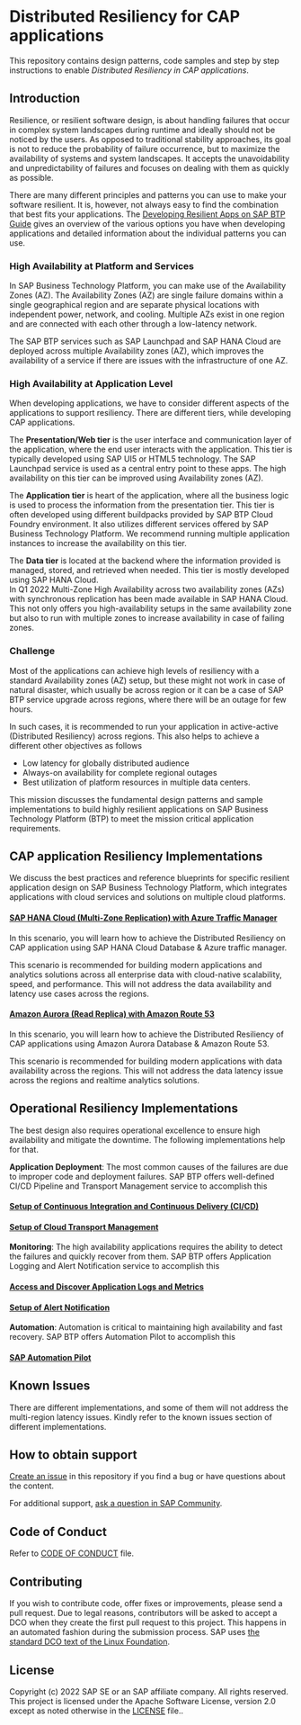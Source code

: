 
# Distributed Resiliency for CAP applications
This repository contains design patterns, code samples and step by step instructions to enable *Distributed Resiliency in CAP applications*. 
## Introduction
Resilience, or resilient software design, is about handling failures that occur in complex system landscapes during runtime and ideally should not be noticed by the users. As opposed to traditional stability approaches, its goal is not to reduce the probability of failure occurrence, but to maximize the availability of systems and system landscapes. It accepts the unavoidability and unpredictability of failures and focuses on dealing with them as quickly as possible.

There are many different principles and patterns you can use to make your software resilient. It is, however, not always easy to find the combination that best fits your applications. The [Developing Resilient Apps on SAP BTP Guide](https://help.sap.com/viewer/eadaa45871804b4a974be865f627e791/Cloud/en-US/d1fe5fd8ecfb46c193221ebb991af3d7.html) gives an overview of the various options you have when developing applications and detailed information about the individual patterns you can use.

### High Availability at Platform and Services

In SAP Business Technology Platform, you can make use of the Availability Zones (AZ). The Availability Zones (AZ) are single failure domains within a single geographical region and are separate physical locations with independent power, network, and cooling. Multiple AZs exist in one region and are connected with each other through a low-latency network.

The SAP BTP services such as SAP Launchpad and SAP HANA Cloud are deployed across multiple Availability zones (AZ), which improves the availability of a service if there are issues with the infrastructure of one AZ. 

### High Availability at Application Level

When developing applications, we have to consider different aspects of the applications to support resiliency. There are different tiers, while developing CAP applications.

The **Presentation/Web tier** is the user interface and communication layer of the application, where the end user interacts with the application. This tier is typically developed using SAP UI5 or HTML5 technology. The SAP Launchpad service is used as a central entry point to these apps.  The high availability on this tier can be improved using Availability zones (AZ).

The **Application tier** is heart of the application, where all the business logic is used to process the information from the presentation tier. This tier is often developed using different buildpacks provided by SAP BTP Cloud Foundry environment.  It also utilizes different services offered by SAP Business Technology Platform. We recommend running multiple application instances to increase the availability on this tier.

The **Data tier** is located at the backend where the information provided is managed, stored, and retrieved when needed.  This tier is mostly developed using SAP HANA Cloud.  
In Q1 2022 Multi-Zone High Availability across two availability zones (AZs) with synchronous replication has been made available in SAP HANA Cloud. This not only offers you high-availability setups in the same availability zone but also to run with multiple zones to increase availability in case of failing zones.

### Challenge
Most of the applications can achieve high levels of resiliency with a standard Availability zones (AZ) setup, but these might not work in case of natural disaster, which usually be across region or it can be a case of SAP BTP service upgrade across regions, where there will be an outage for few hours. 

In such cases, it is recommended to run your application in active-active (Distributed Resiliency) across regions. This also helps to achieve a different other objectives as follows
-   Low latency for globally distributed audience
-   Always-on availability for complete regional outages
-   Best utilization of platform resources in multiple data centers.

This mission discusses the fundamental design patterns and sample implementations to build highly resilient applications on SAP Business Technology Platform (BTP) to meet the mission critical application requirements.

## CAP application Resiliency Implementations
We discuss the best practices and reference blueprints for specific resilient application design on SAP Business Technology Platform, which integrates applications with cloud services and solutions on multiple cloud platforms. 

#### [SAP HANA Cloud (Multi-Zone Replication) with Azure Traffic Manager](./Application%20Resiliency/SAP%20HANA%20Cloud/README.md)

In this scenario, you will learn how to achieve the Distributed Resiliency on CAP application using SAP HANA Cloud Database & Azure traffic manager.

This scenario is recommended for building modern applications and analytics solutions across all enterprise data with cloud-native scalability, speed, and performance. This will not address the data availability and latency use cases across the regions.

#### [Amazon Aurora (Read Replica) with Amazon Route 53](./Application%20Resiliency/Amazon%20Aurora/README.md)

In this scenario, you will learn how to achieve the Distributed Resiliency of CAP applications using Amazon Aurora Database & Amazon Route 53.

This scenario is recommended for building modern applications with data availability across the regions. This will not address the data latency issue across the regions and realtime analytics solutions.

## Operational Resiliency Implementations
The best design also requires operational excellence to ensure high availability and mitigate the downtime. The following implementations help for that.


**Application Deployment**: The most common causes of the failures are due to improper code and deployment failures. SAP BTP offers well-defined CI/CD Pipeline and Transport Management service to accomplish this

#### [Setup of Continuous Integration and Continuous Delivery (CI/CD)](./Operational%20Resiliency/CICD/README.md)

#### [Setup of Cloud Transport Management](./Operational%20Resiliency/TMS/README.md)

**Monitoring**: The high availability applications requires the ability to detect the failures and quickly recover from them. SAP BTP offers Application Logging and Alert Notification service to accomplish this

#### [Access and Discover Application Logs and Metrics](./Operational%20Resiliency/Logging/README.md)

#### [Setup of Alert Notification](./Operational%20Resiliency/Logging/README.md)

**Automation**: Automation is critical to maintaining high availability and fast recovery. SAP BTP offers Automation Pilot to accomplish this

#### [SAP Automation Pilot](https://help.sap.com/docs/AUTOMATION_PILOT)

## Known Issues
There are different implementations, and some of them will not address the multi-region latency issues. Kindly refer to the known issues section of different implementations.

## How to obtain support
[Create an issue](https://github.com/SAP-samples/cap-distributed-resiliency/issues) in this repository if you find a bug or have questions about the content.
 
For additional support, [ask a question in SAP Community](https://answers.sap.com/questions/ask.html).
## Code of Conduct
Refer to [CODE OF CONDUCT](CODE_OF_CONDUCT.md) file.

## Contributing
If you wish to contribute code, offer fixes or improvements, please send a pull request. Due to legal reasons, contributors will be asked to accept a DCO when they create the first pull request to this project. This happens in an automated fashion during the submission process. SAP uses [the standard DCO text of the Linux Foundation](https://developercertificate.org/).

## License
Copyright (c) 2022 SAP SE or an SAP affiliate company. All rights reserved. This project is licensed under the Apache Software License, version 2.0 except as noted otherwise in the [LICENSE](LICENSE) file..

